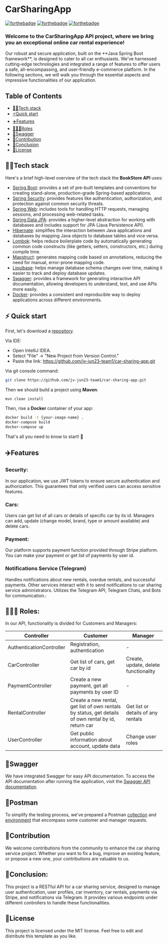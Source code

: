 # CarSharingApp

[![forthebadge](https://forthebadge.com/images/badges/made-with-java.svg)](http://forthebadge.com)
[![forthebadge](https://forthebadge.com/images/badges/built-with-grammas-recipe.svg)](http://forthebadge.com)
[![forthebadge](https://forthebadge.com/images/badges/powered-by-coffee.svg)](http://forthebadge.com)

<h3>Welcome to the CarSharingApp API project, where we bring you an exceptional online car rental experience!</h3>
Our robust and secure application, built on the **Java Spring Boot framework**, is designed to cater to all car enthusiasts. We've harnessed cutting-edge technologies and integrated a range of features to offer users a safe, all-encompassing, and user-friendly e-commerce platform. In the following sections, we will walk you through the essential aspects and impressive functionalities of our application.

## Table of Contents

- [👨‍💻Tech stack](#tech-stack)
- [⚡Quick start](#-quick-start)
- [✈️Features](#features)
- [👮🏻‍♂️Roles](#-roles)
- [‍🚀Swagger](#swagger)
- [🧑Contribution](#contribution)
- [🏁Conclusion](#conclusion)
- [📝License](#license)

## 👨‍💻Tech stack

Here's a brief high-level overview of the tech stack the **BookStore API** uses:

- [Spring Boot](https://spring.io/projects/spring-boot): provides a set of pre-built templates and conventions for creating stand-alone, production-grade Spring-based applications.
- [Spring Security](https://docs.spring.io/spring-security/reference/index.html): provides features like authentication, authorization, and protection against common security threats.
- [Spring Web](https://spring.io/projects/spring-ws#overview): includes tools for handling HTTP requests, managing sessions, and processing web-related tasks.
- [Spring Data JPA](https://docs.spring.io/spring-data/jpa/docs/current/reference/html/): provides a higher-level abstraction for working with databases and includes support for JPA (Java Persistence API).
- [Hibernate](https://hibernate.org/): simplifies the interaction between Java applications and databases by mapping Java objects to database tables and vice versa.
- [Lombok](https://projectlombok.org/): helps reduce boilerplate code by automatically generating common code constructs (like getters, setters, constructors, etc.) during compile time.
- [Mapstruct](https://mapstruct.org/): generates mapping code based on annotations, reducing the need for manual, error-prone mapping code.
- [Liquibase](https://www.liquibase.org/): helps manage database schema changes over time, making it easier to track and deploy database updates.
- [Swagger](https://swagger.io/): provides a framework for generating interactive API documentation, allowing developers to understand, test, and use APIs more easily.
- [Docker](https://www.docker.com/): provides a consistent and reproducible way to deploy applications across different environments.

## ⚡️ Quick start

First, let's download a [repository](https://github.com/jv-jun23-team1/car-sharing-app).

Via IDE:
- Open IntelliJ IDEA.
- Select "File" -> "New Project from Version Control."
- Paste the link: https://github.com/jv-jun23-team1/car-sharing-app.git

Via git console command:

```bash
git clone https://github.com/jv-jun23-team1/car-sharing-app.git
```

Then we should build a project using **Maven**:
```bash
mvn clean install
```
Then, rise a **Docker** container of your app:
```bash
docker build -t {your-image-name} .
docker-compose build
docker-compose up
```
That's all you need to know to start! 🎉

## ✈️Features

### Security:

In our application, we use JWT tokens to ensure secure authentication and authorization. This guarantees that only verified users can access sensitive features.

### Cars:

Users can get list of all cars or details of specific car by its id. Managers can add, update (change model, brand, type or amount available) and delete cars. 

### Payment:

Our platform supports payment function provided through Stripe platform. You can make your payment or get list of payments by user id.

### Notifications Service (Telegram)

Handles notifications about new rentals, overdue rentals, and successful payments. Other services interact with it to send notifications to car sharing service administrators. Utilizes the Telegram API, Telegram Chats, and Bots for communication.:

## 👮🏻‍♂️ Roles:

In our API, functionality is divided for Customers and Managers:

| Controller               | Customer                                                                                            | Manager                              |
|--------------------------|-----------------------------------------------------------------------------------------------------|--------------------------------------|
| AuthenticationController | Registration, authentication                                                                        | -                                    |
| CarController            | Get list of cars, get car by id                                                                     | Create, update, delete functionality |
| PaymentController        | Create a new payment, get all payments by user ID                                                   | -                                    |
| RentalController         | Create a new rental, get list of own rentals by status, get details of own rental by id, return car | Get list or details of any rentals   |
| UserController           | Get public information about account, update data                                                   | Change user roles                    |

## 🚀Swagger

We have integrated Swagger for easy API documentation. To access the API documentation after running the application, visit the [Swagger API documentation](http://localhost:8080/swagger-ui.html).

## 🧪Postman
To simplify the testing process, we've prepared a Postman [collection](src/main/resources/postman/car-service-postman-collection.json) and [environment](src/main/resources/postman/car-sharing-postman-environment.json) that encompass some customer and manager requests.

## 🧑Contribution

We welcome contributions from the community to enhance the car sharing service project. Whether you want to fix a bug, improve an existing feature, or propose a new one, your contributions are valuable to us.

## 🏁Conclusion:

This project is a RESTful API for a car sharing service, designed to manage user authentication, user profiles, car inventory, car rentals, payments via Stripe, and notifications via Telegram. It provides various endpoints under different controllers to handle these functionalities.

## 📝License

This project is licensed under the MIT license. Feel free to edit and distribute this template as you like.

